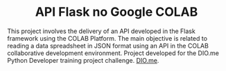 <h1 align="center">API Flask no Google COLAB</h1>
<p>This project involves the delivery of an API developed in the Flask framework using the COLAB Platform. The main objective is related to reading a data spreadsheet in JSON format using an API in the COLAB collaborative development environment. Project developed for the DIO.me Python Developer training project challenge. <a href="http://dio.me">DIO.me</a>.</p>
